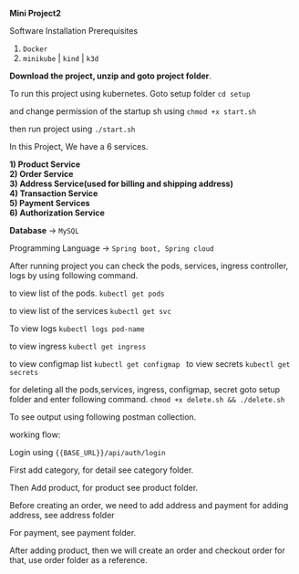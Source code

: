 <b>Mini Project2</b>

Software Installation Prerequisites

1) `Docker`
2) `minikube` | `kind` | `k3d`

<b>Download the project, unzip and goto project folder</b>.

To run this project using kubernetes. Goto setup folder `cd setup`

and change permission of the startup sh using `chmod +x start.sh`

then run project using `./start.sh`

In this Project, We have a 6 services.

<b>1) Product Service<br/>
2) Order Service <br/>
3) Address Service(used for billing and shipping address)<br/>
4) Transaction Service<br/>
5) Payment Services<br/>
6) Authorization Service</b>

<b>Database</b> -> `MySQL`

Programming Language -> `Spring boot, Spring cloud`

After running project you can check the pods, services, ingress controller, logs by using following command.

to view list of the pods. `kubectl get pods`

to view list of the services `kubectl get svc`

To view logs `kubectl logs pod-name`

to view ingress `kubectl get ingress`

to view configmap list `kubectl get configmap `
to view secrets `kubectl get secrets`



for deleting all the pods,services, ingress, configmap, secret
goto setup folder and enter following command. `chmod +x delete.sh && ./delete.sh`


To see output using following postman collection.

working flow:

Login using `{{BASE_URL}}/api/auth/login`

First add category, for detail see category folder.

Then Add product, for product see product folder.

Before creating an order, we need to add address and payment 
for adding address, see address folder 

For payment, see payment folder.

After adding product, then we will create an order and checkout order for that, use order folder as a reference.


